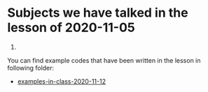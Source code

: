 # Subjects we have talked in the lesson of 2020-11-05

1. 





You can find example codes that have been written in the lesson in following folder:
 - [examples-in-class-2020-11-12](examples-in-class-2020-11-12)



